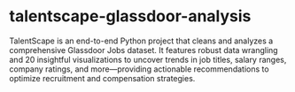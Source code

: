# talentscape-glassdoor-analysis
TalentScape is an end-to-end Python project that cleans and analyzes a comprehensive Glassdoor Jobs dataset. It features robust data wrangling and 20 insightful visualizations to uncover trends in job titles, salary ranges, company ratings, and more—providing actionable recommendations to optimize recruitment and compensation strategies.

